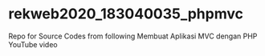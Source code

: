 # rekweb2020_183040035_phpmvc
Repo for Source Codes from following Membuat Aplikasi MVC dengan PHP YouTube video
